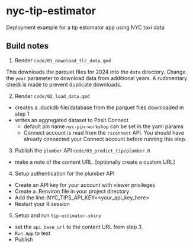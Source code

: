 # nyc-tip-estimator

Deployment example for a tip estomator app using NYC taxi data

## Build notes

1. Render `code/01_download_tlc_data.qmd`

This downloads the parquet files for 2024 into the `data` directory. Change the `year` parameter to download data from additional years. A rudimentary check is made to prevent duplicate downloads.

2. Render `code/02_load_data.qmd`

- creates a .duckdb file/database from the parquet files downloaded in step 1.
- writes an aggregated dataset to Posit Connect
    - default pin name `nyc-pin-workshop` can be set in the yaml params
    - Connect account is read from the `rsconnect` API. You should have already connected your Connect account before running this step.

3. Publish the `plumber` API `code/03_predict_tip/plumber.R`

- make a note of the content URL. [optionally create a custom URL]

4. Setup authentication for the plumber API

- Create an API key for your account with viewer privileges
- Create a .Renviron file in your project directory
- Add the line: NYC_TIPS_API_KEY=<your_api_key_here>
- Restart your R session

5. Setup and run `tip-estimator-shiny`

- set the `api_base_url` to the content URL from step 3.
- `Run App` to test
- Publish


